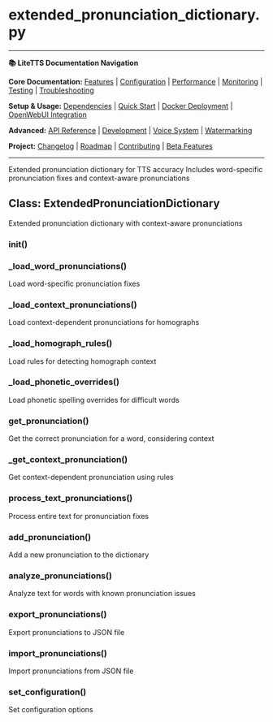 # extended_pronunciation_dictionary.py

---
**📚 LiteTTS Documentation Navigation**

**Core Documentation:** [Features](../../../../../FEATURES.md) | [Configuration](../../../../../CONFIGURATION.md) | [Performance](../../../../../PERFORMANCE.md) | [Monitoring](../../../../../MONITORING.md) | [Testing](../../../../../TESTING.md) | [Troubleshooting](../../../../../TROUBLESHOOTING.md)

**Setup & Usage:** [Dependencies](../../../../../DEPENDENCIES.md) | [Quick Start](../../../../../usage/QUICK_START_COMMANDS.md) | [Docker Deployment](../../../../../usage/DOCKER-DEPLOYMENT.md) | [OpenWebUI Integration](../../../../../usage/OPENWEBUI-INTEGRATION.md)

**Advanced:** [API Reference](../../../../API_REFERENCE.md) | [Development](../../../../../development/README.md) | [Voice System](../../../../../voices/README.md) | [Watermarking](../../../../../WATERMARKING.md)

**Project:** [Changelog](../../../../../CHANGELOG.md) | [Roadmap](../../../../../ROADMAP.md) | [Contributing](../../../../../CONTRIBUTIONS.md) | [Beta Features](../../../../../BETA_FEATURES.md)

---


Extended pronunciation dictionary for TTS accuracy
Includes word-specific pronunciation fixes and context-aware pronunciations


## Class: ExtendedPronunciationDictionary

Extended pronunciation dictionary with context-aware pronunciations

### __init__()

### _load_word_pronunciations()

Load word-specific pronunciation fixes

### _load_context_pronunciations()

Load context-dependent pronunciations for homographs

### _load_homograph_rules()

Load rules for detecting homograph context

### _load_phonetic_overrides()

Load phonetic spelling overrides for difficult words

### get_pronunciation()

Get the correct pronunciation for a word, considering context

### _get_context_pronunciation()

Get context-dependent pronunciation using rules

### process_text_pronunciations()

Process entire text for pronunciation fixes

### add_pronunciation()

Add a new pronunciation to the dictionary

### analyze_pronunciations()

Analyze text for words with known pronunciation issues

### export_pronunciations()

Export pronunciations to JSON file

### import_pronunciations()

Import pronunciations from JSON file

### set_configuration()

Set configuration options

